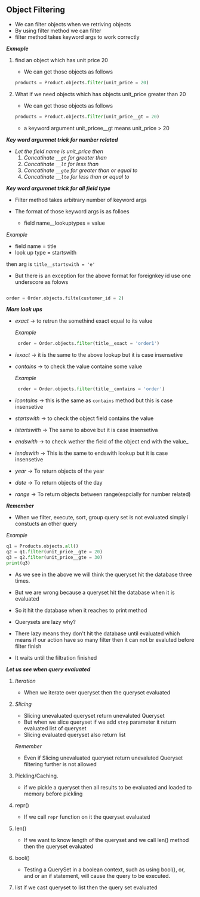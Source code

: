 ## Object Filtering

- We can filter objects when we retriving objects 
- By using filter method we can filter
- filter method takes keyword args to work correctly

___Exmaple___

1. find an object which has unit price 20 

    - We can get those objects as follows

    ```python 
    products = Product.objects.filter(unit_price = 20)
    ```
2. What if we need objects which has objects unit_price greater than 20
    - We can get those objects as follows

    ```python 
    products = Product.objects.filter(unit_price__gt = 20)
    ```

    - a keyword argument unit_pricee__gt means unit_price > 20

___Key word argumnet trick for number related___

- _Let the field name is unit_price then_
    1. _Concatinate `__gt` for greater than_
    2. _Concatinate `__lt` for less than_
    3. _Concatinate `__gte` for greater than or equal to_
    4. _Concatinate `__lte` for less than or equal to_

___Key word argumnet trick for all field type___

- Filter method takes arbitrary number of keyword args
- The format of those  keyword args is as folloes

    - field name__lookuptypes = value

_Example_
- field name = title
- look up type = startswith

then arg is `title__startswith = 'e'`

- But there is an exception for the above format for foreignkey id use one underscore as folows

```python

order = Order.objects.filte(customer_id = 2)

```

___More look ups___

- _exact_ -> to retrun the somethind exact equal to its value

    _Example_

    ```python
     order = Order.objects.filter(title__exact = 'order1')
     ```
- _iexact_ -> it is the same to the above lookup but it is case insensetive

- _contains_ -> to check the value containe some value

    _Example_

    
    ```python
     order = Order.objects.filter(title__contains = 'order')
     ```

- _icontains_ -> this is the same as `contains` method but this is case insensetive

- _startswith_ -> to check the object field contains the value
- _istartswith_ -> The same to above but it is case insensetiva

- _endswith_ -> to check wether the field of the object end with the value_

- _iendswith_ -> This is the same to endswith lookup but it is case insensetive
- _year_ -> To return objects of the year
- _date_ -> To return objects of the day
- _range_ -> To return objects between range(espcially for number related)

___Remember___

- When we filter, execute, sort, group query set is not evaluated simply i constucts an other query 

_Example_

```python 
q1 = Products.objects.all()
q2 = q1.filter(unit_price__gte = 20)
q3 = q2.filter(unit_price__gte = 30)
print(q3)
```

- As we see in the above we will think the queryset hit the database three times.
- But we are wrong because a queryset hit the database when it is evaluated
- So it hit the database when it reaches to print method


- Querysets are lazy why?
- There lazy means they don't hit the database until evaluated which means if our action have so many filter then it can not br evaluted before filter finish
- It waits until the filtration finished

___Let us see when query evaluated___

1. _Iteration_
    - When we iterate over queryset then the queryset evaluated
2. _Slicing_
    - Slicing unevaluated queryset return unevaluted Queryset
    - But when we slice queryset if we add `step` parameter it return evaluated list of queryset
    - Slicing evaluated queryset also return list

    _Remember_
    - Even if Slicing unevaluated queryset return unevaluted Queryset filtering further is not allowed 

3. Pickling/Caching.
    - if we pickle a queryset then all results to be evaluated and loaded to memory before pickling
4. repr()
    - If we call `repr` function on it the queryset evaluated

5. len()
    - If we want to know length of the queryset and we call len() method then the queryset evaluated
6. bool()
    - Testing a QuerySet in a boolean context, such as using bool(), or, and or an if statement, will cause the query to be executed.
7. list
    if we cast queryset to list then the query set evaluated


